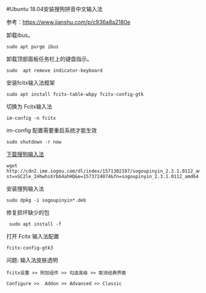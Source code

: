 #Ubuntu 18.04安装搜狗拼音中文输入法

参考：https://www.jianshu.com/p/c936a8a2180e

卸载ibus。
```shell
sudo apt purge ibus
```

卸载顶部面板任务栏上的键盘指示。
```shell
sudo  apt remove indicator-keyboard
```

安装fcitx输入法框架
```shell
sudo apt install fcitx-table-wbpy fcitx-config-gtk
```

切换为 Fcitx输入法
```shell
im-config -n fcitx
```

im-config 配置需要重启系统才能生效
```shell
sudo shutdown -r now
```

[下载搜狗输入法](http://cdn2.ime.sogou.com/dl/index/1571302197/sogoupinyin_2.3.1.0112_amd64.deb?st=xGC2le_IHhwhsXrb64ahHQ&e=1573724074&fn=sogoupinyin_2.3.1.0112_amd64.deb)
```shell
wget http://cdn2.ime.sogou.com/dl/index/1571302197/sogoupinyin_2.3.1.0112_amd64.deb?st=xGC2le_IHhwhsXrb64ahHQ&e=1573724074&fn=sogoupinyin_2.3.1.0112_amd64.deb
```

安装搜狗输入法
```shell
sudo dpkg -i sogoupinyin*.deb
```

修复损坏缺少的包
```shell
 sudo apt install -f
```

打开 Fcitx 输入法配置
```shell
fcitx-config-gtk3
```

问题: 输入法皮肤透明
```
fcitx设置 >> 附加组件 >> 勾选高级 >> 取消经典界面

Configure >>  Addon >> Advanced >> Classic
```
<!--stackedit_data:
eyJoaXN0b3J5IjpbODEwNTExODgyXX0=
-->